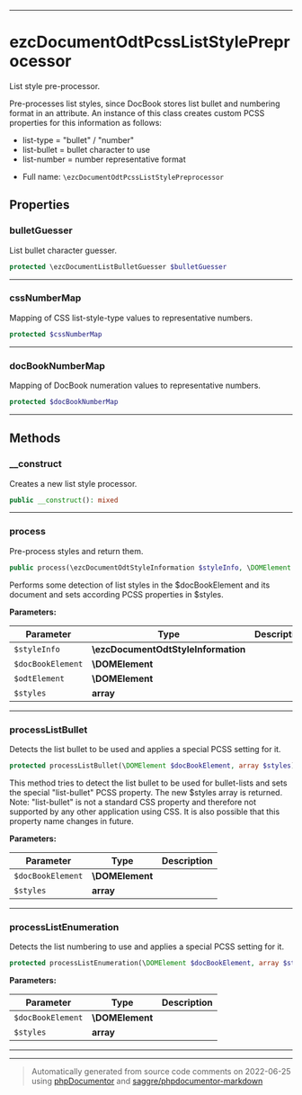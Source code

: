 ***

# ezcDocumentOdtPcssListStylePreprocessor

List style pre-processor.

Pre-processes list styles, since DocBook stores list bullet and numbering
format in an attribute. An instance of this class creates custom PCSS
properties for this information as follows:

- list-type = "bullet" / "number"
- list-bullet = bullet character to use
- list-number = number representative format

* Full name: `\ezcDocumentOdtPcssListStylePreprocessor`



## Properties


### bulletGuesser

List bullet character guesser.

```php
protected \ezcDocumentListBulletGuesser $bulletGuesser
```






***

### cssNumberMap

Mapping of CSS list-style-type values to representative numbers.

```php
protected $cssNumberMap
```






***

### docBookNumberMap

Mapping of DocBook numeration values to representative numbers.

```php
protected $docBookNumberMap
```






***

## Methods


### __construct

Creates a new list style processor.

```php
public __construct(): mixed
```











***

### process

Pre-process styles and return them.

```php
public process(\ezcDocumentOdtStyleInformation $styleInfo, \DOMElement $docBookElement, \DOMElement $odtElement, array $styles): array
```

Performs some detection of list styles in the $docBookElement and its
document and sets according PCSS properties in $styles.






**Parameters:**

| Parameter | Type | Description |
|-----------|------|-------------|
| `$styleInfo` | **\ezcDocumentOdtStyleInformation** |  |
| `$docBookElement` | **\DOMElement** |  |
| `$odtElement` | **\DOMElement** |  |
| `$styles` | **array** |  |




***

### processListBullet

Detects the list bullet to be used and applies a special PCSS setting
for it.

```php
protected processListBullet(\DOMElement $docBookElement, array $styles): array
```

This method tries to detect the list bullet to be used for bullet-lists
and sets the special "list-bullet" PCSS property. The new $styles array
is returned. Note: "list-bullet" is not a standard CSS property and
therefore not supported by any other application using CSS. It is also
possible that this property name changes in future.






**Parameters:**

| Parameter | Type | Description |
|-----------|------|-------------|
| `$docBookElement` | **\DOMElement** |  |
| `$styles` | **array** |  |




***

### processListEnumeration

Detects the list numbering to use and applies a special PCSS setting for
it.

```php
protected processListEnumeration(\DOMElement $docBookElement, array $styles): void
```








**Parameters:**

| Parameter | Type | Description |
|-----------|------|-------------|
| `$docBookElement` | **\DOMElement** |  |
| `$styles` | **array** |  |




***


***
> Automatically generated from source code comments on 2022-06-25 using [phpDocumentor](http://www.phpdoc.org/) and [saggre/phpdocumentor-markdown](https://github.com/Saggre/phpDocumentor-markdown)
